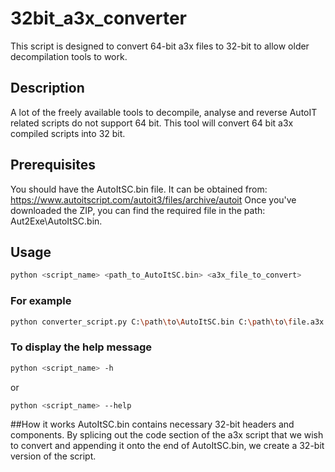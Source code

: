 # 32bit_a3x_converter 
This script is designed to convert 64-bit a3x files to 32-bit to allow older decompilation tools to work.

## Description
A lot of the freely available tools to decompile, analyse and reverse AutoIT related scripts do not support 64 bit. This tool will convert 64 bit a3x compiled scripts into 32 bit.

## Prerequisites
You should have the AutoItSC.bin file. It can be obtained from: https://www.autoitscript.com/autoit3/files/archive/autoit
Once you've downloaded the ZIP, you can find the required file in the path: Aut2Exe\AutoItSC.bin.

## Usage
```bash
python <script_name> <path_to_AutoItSC.bin> <a3x_file_to_convert>
```
### For example
```bash
python converter_script.py C:\path\to\AutoItSC.bin C:\path\to\file.a3x
```
### To display the help message
```bash
python <script_name> -h
```
or
```bash
python <script_name> --help
```

##How it works
AutoItSC.bin contains necessary 32-bit headers and components. By splicing out the code section of the a3x script that we wish to convert and appending it onto the end of AutoItSC.bin, we create a 32-bit version of the script.
